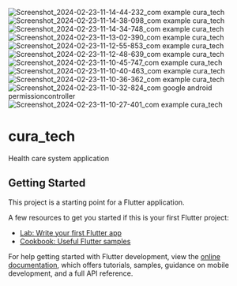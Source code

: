 ![Screenshot_2024-02-23-11-14-44-232_com example cura_tech](https://github.com/khuderhasan/cura_tech/assets/104022210/d588c71b-ee4b-4fa8-93ef-e48c6577fd47)
![Screenshot_2024-02-23-11-14-38-098_com example cura_tech](https://github.com/khuderhasan/cura_tech/assets/104022210/51125f0b-e82c-48ef-bfe5-486555f870f1)
![Screenshot_2024-02-23-11-14-34-748_com example cura_tech](https://github.com/khuderhasan/cura_tech/assets/104022210/04b99fc7-cae2-4fbe-bb95-354113a7ed2f)
![Screenshot_2024-02-23-11-13-02-390_com example cura_tech](https://github.com/khuderhasan/cura_tech/assets/104022210/62daa1bb-37a9-421a-9e83-5a9299108fab)
![Screenshot_2024-02-23-11-12-55-853_com example cura_tech](https://github.com/khuderhasan/cura_tech/assets/104022210/a1a8a188-5f5b-4863-ba7d-5580880679af)
![Screenshot_2024-02-23-11-12-48-639_com example cura_tech](https://github.com/khuderhasan/cura_tech/assets/104022210/f7c29792-a7fa-4006-a8de-3415a2381e02)
![Screenshot_2024-02-23-11-10-45-747_com example cura_tech](https://github.com/khuderhasan/cura_tech/assets/104022210/2b654bc1-e108-458b-bbc8-b080ea63665d)
![Screenshot_2024-02-23-11-10-40-463_com example cura_tech](https://github.com/khuderhasan/cura_tech/assets/104022210/8b6af758-23d4-45b5-b790-81acb6f3db97)
![Screenshot_2024-02-23-11-10-36-362_com example cura_tech](https://github.com/khuderhasan/cura_tech/assets/104022210/57b3a7b0-0f3a-4e3c-8439-31c0aa948b14)
![Screenshot_2024-02-23-11-10-32-824_com google android permissioncontroller](https://github.com/khuderhasan/cura_tech/assets/104022210/751e35f7-6a8b-425c-858c-40b9427fd295)
![Screenshot_2024-02-23-11-10-27-401_com example cura_tech](https://github.com/khuderhasan/cura_tech/assets/104022210/bf8e2207-07ac-4c7b-b408-ddaa26da6290)

# cura_tech

Health care system application 

## Getting Started

This project is a starting point for a Flutter application.

A few resources to get you started if this is your first Flutter project:

- [Lab: Write your first Flutter app](https://docs.flutter.dev/get-started/codelab)
- [Cookbook: Useful Flutter samples](https://docs.flutter.dev/cookbook)

For help getting started with Flutter development, view the
[online documentation](https://docs.flutter.dev/), which offers tutorials,
samples, guidance on mobile development, and a full API reference.
